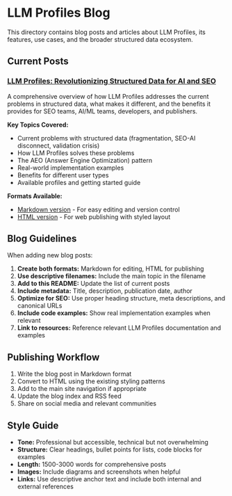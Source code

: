 # LLM Profiles Blog

This directory contains blog posts and articles about LLM Profiles, its features, use cases, and the broader structured data ecosystem.

## Current Posts

### [LLM Profiles: Revolutionizing Structured Data for AI and SEO](./llm-profiles-revolutionizing-structured-data-for-ai-and-seo.md)

A comprehensive overview of how LLM Profiles addresses the current problems in structured data, what makes it different, and the benefits it provides for SEO teams, AI/ML teams, developers, and publishers.

**Key Topics Covered:**
- Current problems with structured data (fragmentation, SEO-AI disconnect, validation crisis)
- How LLM Profiles solves these problems
- The AEO (Answer Engine Optimization) pattern
- Real-world implementation examples
- Benefits for different user types
- Available profiles and getting started guide

**Formats Available:**
- [Markdown version](./llm-profiles-revolutionizing-structured-data-for-ai-and-seo.md) - For easy editing and version control
- [HTML version](./llm-profiles-revolutionizing-structured-data-for-ai-and-seo.html) - For web publishing with styled layout

## Blog Guidelines

When adding new blog posts:

1. **Create both formats:** Markdown for editing, HTML for publishing
2. **Use descriptive filenames:** Include the main topic in the filename
3. **Add to this README:** Update the list of current posts
4. **Include metadata:** Title, description, publication date, author
5. **Optimize for SEO:** Use proper heading structure, meta descriptions, and canonical URLs
6. **Include code examples:** Show real implementation examples when relevant
7. **Link to resources:** Reference relevant LLM Profiles documentation and examples

## Publishing Workflow

1. Write the blog post in Markdown format
2. Convert to HTML using the existing styling patterns
3. Add to the main site navigation if appropriate
4. Update the blog index and RSS feed
5. Share on social media and relevant communities

## Style Guide

- **Tone:** Professional but accessible, technical but not overwhelming
- **Structure:** Clear headings, bullet points for lists, code blocks for examples
- **Length:** 1500-3000 words for comprehensive posts
- **Images:** Include diagrams and screenshots when helpful
- **Links:** Use descriptive anchor text and include both internal and external references
